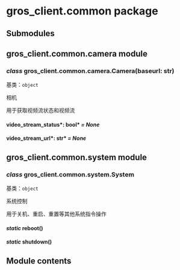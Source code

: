 # gros_client.common package

## Submodules

## gros_client.common.camera module

### *class* gros_client.common.camera.Camera(baseurl: str)

基类：`object`

相机

用于获取视频流状态和视频流

#### video_stream_status*: bool* *= None*

#### video_stream_url*: str* *= None*

## gros_client.common.system module

### *class* gros_client.common.system.System

基类：`object`

系统控制

用于关机、重启、重置等其他系统指令操作

#### *static* reboot()

#### *static* shutdown()

## Module contents
